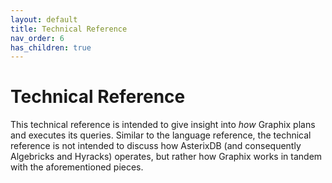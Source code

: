 ```yaml
---
layout: default
title: Technical Reference
nav_order: 6
has_children: true
---
```


# Technical Reference

This technical reference is intended to give insight into _how_ Graphix plans and executes its queries.
Similar to the language reference, the technical reference is not intended to discuss how AsterixDB (and consequently Algebricks and Hyracks) operates, but rather how Graphix works in tandem with the aforementioned pieces.

